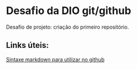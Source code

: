 # Desafio da DIO git/github 
Desafio de projeto: criação do primeiro repositório.
## Links úteis:
[Sintaxe markdown para utilizar no github](https://www.markdownguide.org/basic-syntax/)
